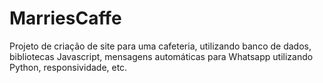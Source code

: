 # MarriesCaffe
Projeto de criação de site para uma cafeteria, utilizando banco de dados, bibliotecas Javascript, mensagens automáticas para Whatsapp utilizando Python, responsividade, etc.
